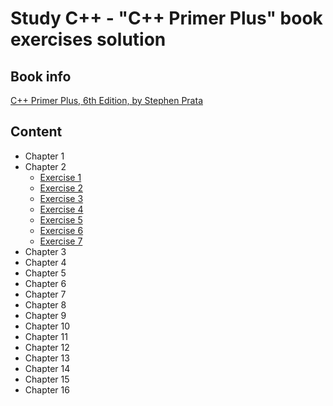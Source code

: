# Study С++ - "C++ Primer Plus" book exercises solution

## Book info
[C++ Primer Plus, 6th Edition, by Stephen Prata](https://www.amazon.com/Primer-Plus-6th-Developers-Library/dp/0321776402)

## Content
* Chapter 1
* Chapter 2
	* [Exercise 1](https://github.com/kudraem/study-cpp-primer-plus-book-exercises/blob/master/chapter_2/exercise_2_1/solution.cpp)
	* [Exercise 2](https://github.com/kudraem/study-cpp-primer-plus-book-exercises/blob/master/chapter_2/exercise_2_2/solution.cpp)
	* [Exercise 3](https://github.com/kudraem/study-cpp-primer-plus-book-exercises/blob/master/chapter_2/exercise_2_3/solution.cpp)
	* [Exercise 4](https://github.com/kudraem/study-cpp-primer-plus-book-exercises/blob/master/chapter_2/exercise_2_4/solution.cpp)
	* [Exercise 5](https://github.com/kudraem/study-cpp-primer-plus-book-exercises/blob/master/chapter_2/exercise_2_5/solution.cpp)
	* [Exercise 6](https://github.com/kudraem/study-cpp-primer-plus-book-exercises/blob/master/chapter_2/exercise_2_6/solution.cpp)
	* [Exercise 7](https://github.com/kudraem/study-cpp-primer-plus-book-exercises/blob/master/chapter_2/exercise_2_7/solution.cpp)
* Chapter 3
* Chapter 4
* Chapter 5
* Chapter 6
* Chapter 7
* Chapter 8
* Chapter 9
* Chapter 10
* Chapter 11
* Chapter 12
* Chapter 13
* Chapter 14
* Chapter 15
* Chapter 16